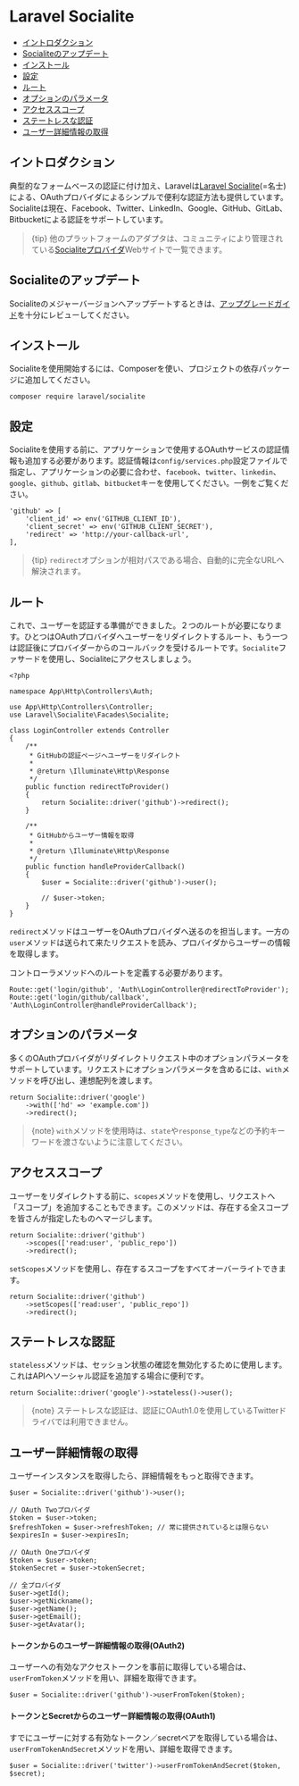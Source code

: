 # Laravel Socialite

- [イントロダクション](#introduction)
- [Socialiteのアップデート](#upgrading-socialite)
- [インストール](#installation)
- [設定](#configuration)
- [ルート](#routing)
- [オプションのパラメータ](#optional-parameters)
- [アクセススコープ](#access-scopes)
- [ステートレスな認証](#stateless-authentication)
- [ユーザー詳細情報の取得](#retrieving-user-details)

<a name="introduction"></a>
## イントロダクション

典型的なフォームベースの認証に付け加え、Laravelは[Laravel Socialite](https://github.com/laravel/socialite)(=名士)による、OAuthプロバイダによるシンプルで便利な認証方法も提供しています。Socialiteは現在、Facebook、Twitter、LinkedIn、Google、GitHub、GitLab、Bitbucketによる認証をサポートしています。

> {tip} 他のプラットフォームのアダプタは、コミュニティにより管理されている[Socialiteプロバイダ](https://socialiteproviders.com/)Webサイトで一覧できます。

<a name="upgrading-socialite"></a>
## Socialiteのアップデート

Socialiteのメジャーバージョンへアップデートするときは、[アップグレードガイド](https://github.com/laravel/socialite/blob/master/UPGRADE.md)を十分にレビューしてください。

<a name="installation"></a>
## インストール

Socialiteを使用開始するには、Composerを使い、プロジェクトの依存パッケージに追加してください。

    composer require laravel/socialite

<a name="configuration"></a>
## 設定

Socialiteを使用する前に、アプリケーションで使用するOAuthサービスの認証情報も追加する必要があります。認証情報は`config/services.php`設定ファイルで指定し、アプリケーションの必要に合わせ、`facebook`、`twitter`、`linkedin`、`google`、`github`、`gitlab`、`bitbucket`キーを使用してください。一例をご覧ください。

    'github' => [
        'client_id' => env('GITHUB_CLIENT_ID'),
        'client_secret' => env('GITHUB_CLIENT_SECRET'),
        'redirect' => 'http://your-callback-url',
    ],

> {tip} `redirect`オプションが相対パスである場合、自動的に完全なURLへ解決されます。

<a name="routing"></a>
## ルート

これで、ユーザーを認証する準備ができました。２つのルートが必要になります。ひとつはOAuthプロバイダへユーザーをリダイレクトするルート、もう一つは認証後にプロバイダーからのコールバックを受けるルートです。`Socialite`ファサードを使用し、Socialiteにアクセスしましょう。

    <?php

    namespace App\Http\Controllers\Auth;

    use App\Http\Controllers\Controller;
    use Laravel\Socialite\Facades\Socialite;

    class LoginController extends Controller
    {
        /**
         * GitHubの認証ページヘユーザーをリダイレクト
         *
         * @return \Illuminate\Http\Response
         */
        public function redirectToProvider()
        {
            return Socialite::driver('github')->redirect();
        }

        /**
         * GitHubからユーザー情報を取得
         *
         * @return \Illuminate\Http\Response
         */
        public function handleProviderCallback()
        {
            $user = Socialite::driver('github')->user();

            // $user->token;
        }
    }

`redirect`メソッドはユーザーをOAuthプロバイダへ送るのを担当します。一方の`user`メソッドは送られて来たリクエストを読み、プロバイダからユーザーの情報を取得します。

コントローラメソッドへのルートを定義する必要があります。

    Route::get('login/github', 'Auth\LoginController@redirectToProvider');
    Route::get('login/github/callback', 'Auth\LoginController@handleProviderCallback');

<a name="optional-parameters"></a>
## オプションのパラメータ

多くのOAuthプロバイダがリダイレクトリクエスト中のオプションパラメータをサポートしています。リクエストにオプションパラメータを含めるには、`with`メソッドを呼び出し、連想配列を渡します。

    return Socialite::driver('google')
        ->with(['hd' => 'example.com'])
        ->redirect();

> {note} `with`メソッドを使用時は、`state`や`response_type`などの予約キーワードを渡さないように注意してください。

<a name="access-scopes"></a>
## アクセススコープ

ユーザーをリダイレクトする前に、`scopes`メソッドを使用し、リクエストへ「スコープ」を追加することもできます。このメソッドは、存在する全スコープを皆さんが指定したものへマージします。

    return Socialite::driver('github')
        ->scopes(['read:user', 'public_repo'])
        ->redirect();

`setScopes`メソッドを使用し、存在するスコープをすべてオーバーライトできます。

    return Socialite::driver('github')
        ->setScopes(['read:user', 'public_repo'])
        ->redirect();

<a name="stateless-authentication"></a>
## ステートレスな認証

`stateless`メソッドは、セッション状態の確認を無効化するために使用します。これはAPIへソーシャル認証を追加する場合に便利です。

    return Socialite::driver('google')->stateless()->user();

> {note} ステートレスな認証は、認証にOAuth1.0を使用しているTwitterドライバでは利用できません。

<a name="retrieving-user-details"></a>
## ユーザー詳細情報の取得

ユーザーインスタンスを取得したら、詳細情報をもっと取得できます。

    $user = Socialite::driver('github')->user();

    // OAuth Twoプロバイダ
    $token = $user->token;
    $refreshToken = $user->refreshToken; // 常に提供されているとは限らない
    $expiresIn = $user->expiresIn;

    // OAuth Oneプロバイダ
    $token = $user->token;
    $tokenSecret = $user->tokenSecret;

    // 全プロバイダ
    $user->getId();
    $user->getNickname();
    $user->getName();
    $user->getEmail();
    $user->getAvatar();

#### トークンからのユーザー詳細情報の取得(OAuth2)

ユーザーへの有効なアクセストークンを事前に取得している場合は、`userFromToken`メソッドを用い、詳細を取得できます。

    $user = Socialite::driver('github')->userFromToken($token);

#### トークンとSecretからのユーザー詳細情報の取得(OAuth1)

すでにユーザーに対する有効なトークン／secretペアを取得している場合は、`userFromTokenAndSecret`メソッドを用い、詳細を取得できます。

    $user = Socialite::driver('twitter')->userFromTokenAndSecret($token, $secret);
